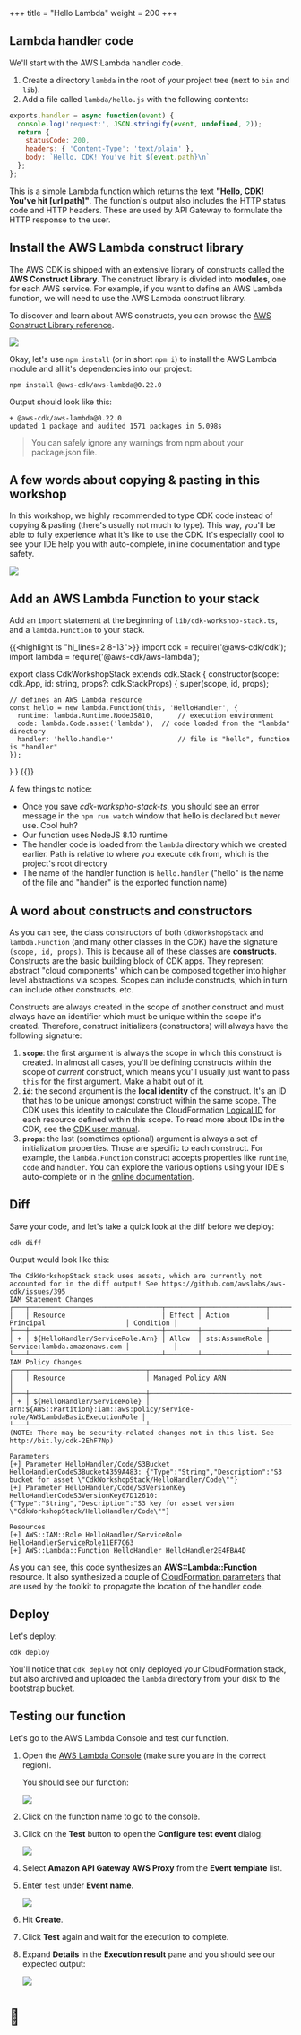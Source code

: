 +++
title = "Hello Lambda"
weight = 200
+++

## Lambda handler code

We'll start with the AWS Lambda handler code.

1. Create a directory `lambda` in the root of your project tree (next to `bin`
   and `lib`).
2. Add a file called `lambda/hello.js` with the following contents:

```js
exports.handler = async function(event) {
  console.log('request:', JSON.stringify(event, undefined, 2));
  return {
    statusCode: 200,
    headers: { 'Content-Type': 'text/plain' },
    body: `Hello, CDK! You've hit ${event.path}\n`
  };
};
```

This is a simple Lambda function which returns the text __"Hello, CDK! You've
hit [url path]"__. The function's output also includes the HTTP status code and
HTTP headers. These are used by API Gateway to formulate the HTTP response to
the user.

## Install the AWS Lambda construct library

The AWS CDK is shipped with an extensive library of constructs called the __AWS
Construct Library__. The construct library is divided into __modules__, one for
each AWS service. For example, if you want to define an AWS Lambda function, we
will need to use the AWS Lambda construct library.

To discover and learn about AWS constructs, you can browse the [AWS Construct
Library reference](https://awslabs.github.io/aws-cdk/reference.html).

![](./clib.png)

Okay, let's use `npm install` (or in short `npm i`) to install the AWS Lambda
module and all it's dependencies into our project:

```console
npm install @aws-cdk/aws-lambda@0.22.0
```

Output should look like this:

```
+ @aws-cdk/aws-lambda@0.22.0
updated 1 package and audited 1571 packages in 5.098s
```

> You can safely ignore any warnings from npm about your package.json file.

## A few words about copying & pasting in this workshop

In this workshop, we highly recommended to type CDK code instead of copying &
pasting (there's usually not much to type). This way, you'll be able to fully
experience what it's like to use the CDK. It's especially cool to see your IDE
help you with auto-complete, inline documentation and type safety.

![](./auto-complete.png)

## Add an AWS Lambda Function to your stack

Add an `import` statement at the beginning of `lib/cdk-workshop-stack.ts`, and a
`lambda.Function` to your stack.


{{<highlight ts "hl_lines=2 8-13">}}
import cdk = require('@aws-cdk/cdk');
import lambda = require('@aws-cdk/aws-lambda');

export class CdkWorkshopStack extends cdk.Stack {
  constructor(scope: cdk.App, id: string, props?: cdk.StackProps) {
    super(scope, id, props);

    // defines an AWS Lambda resource
    const hello = new lambda.Function(this, 'HelloHandler', {
      runtime: lambda.Runtime.NodeJS810,      // execution environment
      code: lambda.Code.asset('lambda'),  // code loaded from the "lambda" directory
      handler: 'hello.handler'                // file is "hello", function is "handler"
    });

  }
}
{{</highlight>}}

A few things to notice:

- Once you save *cdk-workspho-stack-ts*, you should see an error message in the
  `npm run watch` window that hello is declared but never use. Cool huh?
- Our function uses NodeJS 8.10 runtime
- The handler code is loaded from the `lambda` directory which we created
  earlier. Path is relative to where you execute `cdk` from, which is the
  project's root directory
- The name of the handler function is `hello.handler` ("hello" is the name of
  the file and "handler" is the exported function name)

## A word about constructs and constructors

As you can see, the class constructors of both `CdkWorkshopStack` and
`lambda.Function` (and many other classes in the CDK) have the signature
`(scope, id, props)`. This is because all of these classes are __constructs__.
Constructs are the basic building block of CDK apps. They represent abstract
"cloud components" which can be composed together into higher level abstractions
via scopes. Scopes can include constructs, which in turn can include other
constructs, etc.

Constructs are always created in the scope of another construct and must always
have an identifier which must be unique within the scope it's created.
Therefore, construct initializers (constructors) will always have the following
signature:

1. __`scope`__: the first argument is always the scope in which this construct
   is created. In almost all cases, you'll be defining constructs within the
   scope of _current_ construct, which means you'll usually just want to pass
   `this` for the first argument. Make a habit out of it.
2. __`id`__: the second argument is the __local identity__ of the construct.
   It's an ID that has to be unique amongst construct within the same scope. The
   CDK uses this identity to calculate the CloudFormation [Logical
   ID](https://docs.aws.amazon.com/AWSCloudFormation/latest/UserGuide/resources-section-structure.html)
   for each resource defined within this scope. To read more about IDs in the
   CDK, see the [CDK user
   manual](https://awslabs.github.io/aws-cdk/versions/0.8.1/logical-ids.html).
3. __`props`__: the last (sometimes optional) argument is always a set of
   initialization properties. Those are specific to each construct. For example,
   the `lambda.Function` construct accepts properties like `runtime`, `code` and
   `handler`. You can explore the various options using your IDE's auto-complete
   or in the [online
   documentation](https://awslabs.github.io/aws-cdk/refs/_aws-cdk_aws-lambda.html).

## Diff

Save your code, and let's take a quick look at the diff before we deploy:

```console
cdk diff
```

Output would look like this:

```
The CdkWorkshopStack stack uses assets, which are currently not accounted for in the diff output! See https://github.com/awslabs/aws-cdk/issues/395
IAM Statement Changes
┌───┬─────────────────────────────────┬────────┬────────────────┬──────────────────────────────┬───────────┐
│   │ Resource                        │ Effect │ Action         │ Principal                    │ Condition │
├───┼─────────────────────────────────┼────────┼────────────────┼──────────────────────────────┼───────────┤
│ + │ ${HelloHandler/ServiceRole.Arn} │ Allow  │ sts:AssumeRole │ Service:lambda.amazonaws.com │           │
└───┴─────────────────────────────────┴────────┴────────────────┴──────────────────────────────┴───────────┘
IAM Policy Changes
┌───┬─────────────────────────────┬────────────────────────────────────────────────────────────────────────────────┐
│   │ Resource                    │ Managed Policy ARN                                                             │
├───┼─────────────────────────────┼────────────────────────────────────────────────────────────────────────────────┤
│ + │ ${HelloHandler/ServiceRole} │ arn:${AWS::Partition}:iam::aws:policy/service-role/AWSLambdaBasicExecutionRole │
└───┴─────────────────────────────┴────────────────────────────────────────────────────────────────────────────────┘
(NOTE: There may be security-related changes not in this list. See http://bit.ly/cdk-2EhF7Np)

Parameters
[+] Parameter HelloHandler/Code/S3Bucket HelloHandlerCodeS3Bucket4359A483: {"Type":"String","Description":"S3 bucket for asset \"CdkWorkshopStack/HelloHandler/Code\""}
[+] Parameter HelloHandler/Code/S3VersionKey HelloHandlerCodeS3VersionKey07D12610: {"Type":"String","Description":"S3 key for asset version \"CdkWorkshopStack/HelloHandler/Code\""}

Resources
[+] AWS::IAM::Role HelloHandler/ServiceRole HelloHandlerServiceRole11EF7C63
[+] AWS::Lambda::Function HelloHandler HelloHandler2E4FBA4D
```

As you can see, this code synthesizes an __AWS::Lambda::Function__ resource. It
also synthesized a couple of [CloudFormation
parameters](https://awslabs.github.io/aws-cdk/cloudformation.html#parameters)
that are used by the toolkit to propagate the location of the handler code.

## Deploy

Let's deploy:

```console
cdk deploy
```

You'll notice that `cdk deploy` not only deployed your CloudFormation stack, but
also archived and uploaded the `lambda` directory from your disk to the
bootstrap bucket.

## Testing our function

Let's go to the AWS Lambda Console and test our function.

1. Open the [AWS Lambda
   Console](https://console.aws.amazon.com/lambda/home#/functions) (make sure
   you are in the correct region).

    You should see our function:

    ![](./lambda-1.png)

2. Click on the function name to go to the console.

3. Click on the __Test__ button to open the __Configure test event__ dialog:

    ![](./lambda-2.png)

4. Select __Amazon API Gateway AWS Proxy__ from the __Event template__ list.

5. Enter `test` under __Event name__.

    ![](./lambda-3.png)

6. Hit __Create__.

7. Click __Test__ again and wait for the execution to complete.

8. Expand __Details__ in the __Execution result__ pane and you should see our expected output:

    ![](./lambda-4.png)

# 👏
